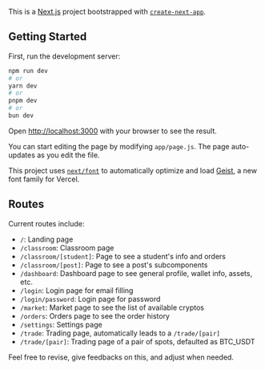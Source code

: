 This is a [Next.js](https://nextjs.org) project bootstrapped with [`create-next-app`](https://github.com/vercel/next.js/tree/canary/packages/create-next-app).

## Getting Started

First, run the development server:

```bash
npm run dev
# or
yarn dev
# or
pnpm dev
# or
bun dev
```

Open [http://localhost:3000](http://localhost:3000) with your browser to see the result.

You can start editing the page by modifying `app/page.js`. The page auto-updates as you edit the file.

This project uses [`next/font`](https://nextjs.org/docs/app/building-your-application/optimizing/fonts) to automatically optimize and load [Geist](https://vercel.com/font), a new font family for Vercel.

## Routes
Current routes include:
- ```/```:                      Landing page
- ```/classroom```:             Classroom page
- ```/classroom/[student]```:   Page to see a student's info and orders
- ```/classroom/[post]```:      Page to see a post's subcomponents
- ```/dashboard```:             Dashboard page to see general profile, wallet info, assets, etc.
- ```/login```:                 Login page for email filling
- ```/login/password```:        Login page for password
- ```/market```:                Market page to see the list of available cryptos
- ```/orders```:                Orders page to see the order history
- ```/settings```:              Settings page
- ```/trade```:                 Trading page, automatically leads to a ```/trade/[pair]```
- ```/trade/[pair]```:          Trading page of a pair of spots, defaulted as BTC_USDT

Feel free to revise, give feedbacks on this, and adjust when needed.
